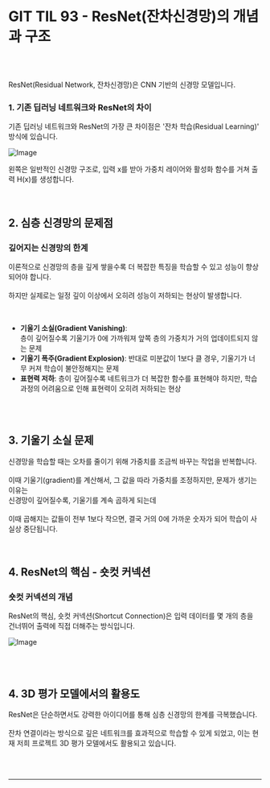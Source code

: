 # GIT TIL 93 - ResNet(잔차신경망)의 개념과 구조

<br><br>


ResNet(Residual Network, 잔차신경망)은 CNN 기반의 신경망 모델입니다.

### 1. 기존 딥러닝 네트워크와 ResNet의 차이

기존 딥러닝 네트워크와 ResNet의 가장 큰 차이점은 '잔차 학습(Residual Learning)' 방식에 있습니다.

![Image](https://github.com/user-attachments/assets/4dc60cef-feeb-4148-a7bc-1994b340ab31)

왼쪽은 일반적인 신경망 구조로, 입력 x를 받아 가중치 레이어와 활성화 함수를 거쳐 출력 H(x)를 생성합니다.


<br>

## 2. 심층 신경망의 문제점

### 깊어지는 신경망의 한계

이론적으로 신경망의 층을 깊게 쌓을수록 더 복잡한 특징을 학습할 수 있고 성능이 향상되어야 합니다.<br><br> 하지만 실제로는 일정 깊이 이상에서 오히려 성능이 저하되는 현상이 발생합니다.

<br>

- **기울기 소실(Gradient Vanishing)**: <br> 
 층이 깊어질수록 기울기가 0에 가까워져 앞쪽 층의 가중치가 거의 업데이트되지 않는 문제
- **기울기 폭주(Gradient Explosion)**: 반대로 미분값이 1보다 클 경우, 기울기가 너무 커져 학습이 불안정해지는 문제
- **표현력 저하**: 층이 깊어질수록 네트워크가 더 복잡한 함수를 표현해야 하지만, 학습 과정의 어려움으로 인해 표현력이 오히려 저하되는 현상

<br><br>

## 3. 기울기 소실 문제

신경망을 학습할 때는 오차를 줄이기 위해 가중치를 조금씩 바꾸는 작업을 반복합니다.<br><br>
이때 기울기(gradient)를 계산해서, 그 값을 따라 가중치를 조정하지만, 문제가 생기는 이유는 <br>
신경망이 깊어질수록, 기울기를 계속 곱하게 되는데<br><br>
이때 곱해지는 값들이 전부 1보다 작으면, 결국 거의 0에 가까운 숫자가 되어 학습이 사실상 중단됩니다.


<br>

## 4. ResNet의 핵심 - 숏컷 커넥션

### 숏컷 커넥션의 개념

ResNet의 핵심, 숏컷 커넥션(Shortcut Connection)은 입력 데이터를 몇 개의 층을 건너뛰어 출력에 직접 더해주는 방식입니다.

![Image](https://github.com/user-attachments/assets/52f1fe3e-47f7-4ff4-af83-727f1e4310d7)


<br><br>

## 4. 3D 평가 모델에서의 활용도

ResNet은 단순하면서도 강력한 아이디어를 통해 심층 신경망의 한계를 극복했습니다.<br><br> 잔차 연결이라는 방식으로 깊은 네트워크를 효과적으로 학습할 수 있게 되었고, 이는 현재 저희 프로젝트 3D 평가 모델에서도 활용되고 있습니다.

<br><br>

---

<br><br>
